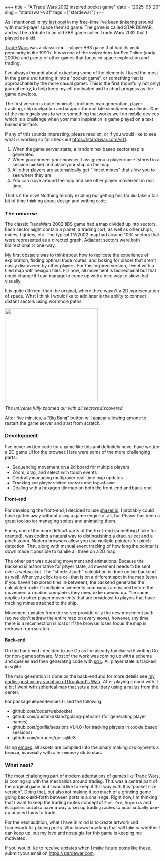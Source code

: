 +++
title = "A Trade Wars 2002 inspired pocket game" 
date = "2025-05-26"
slug = "stardewar-v01"
tags = ["stardewar"]
+++

As I mentioned in [my last post](/posts/drunkards-walk-with-hiding-spots/) in my free-time I've been tinkering around with multi-player space themed game.
The game is called STAR DEWAR, and will be a tribute to an old BBS game called Trade Wars 2002 that I played as a kid.

[Trade Wars](https://en.wikipedia.org/wiki/Trade_Wars) was a classic multi-player BBS game that had its peak popularity in the 1990s.
It was one of the insiprations for Eve Online (early 2000s) and plenty of other games that focus on space exploration and trading.

I've always thought about extracting some of the elements I loved the most in the game and turning it into a "pocket game", or something that is approachable by the more casual gamer.
This is the first (hopefully not only) journal entry, to help keep myself motivated and to chart progress as the game develops.

The first version is quite minimal; it includes map generation, player tracking, ship navigation and support for multiple simultaneous clients.
One of the main goals was to write something that works well on mobile devices which is a challenge when your main inspiration is game played on a text based interface.

If any of this sounds interesting, please read on, or if you would like to see what is working so far check out <https://stardewar.com/v01>.

1. When the game server starts, a random hex based sector map is generated.
1. When you connect your browser, I assign you a player name (stored in a session cookie) and place your ship on the map.
1. All other players are automatically get "limpet mines" that allow you to see where they are.
1. You can move around the map and see other player movement in real time.

That's it for now! Notthing terribly exciting but getting this far did take a fair bit of time thinking about design and writing code.

### The universe

The classic TradeWars 2002 BBS game had a map divided up into sectors.
Each sector might contain a planet, a trading port, as well as other ships, mines, fighters, etc.
The typical TW2002 map had around 1000 sectors that were represented as a directed graph.
Adjacent sectors were both bidirectional or one-way.

My first obstacle was to think about how to replicate the experience of exploration, finding optimal trade routes, and looking for places that aren't easily discovered by other players.
For this inspired version, I went with a tiled map with hexigon tiles.
For now, all movement is bidirectional but that could change if I can manage to come up with a nice way to show that visually.

It is quite different than the original, where there wasn't a 2D representation of space.
What I think I would like to add later is the ability to connect distant sectors using wormhole paths.

<a href="https://stardewar.com/v01"><img src="/img/sector-map.png" style="width:300px"></a>

_The universe fully zoomed out with all sectors discovered_

After five minutes, a "Big Bang" button will appear allowing anyone to restart the game server and start from scratch.

### Development

I've never written code for a game like this and definitely never have written a 2D game UI for the browser.
Here were some of the more challenging parts:

- Sequencing movement on a 2d board for multiple players
- Zoom, drag, and select with touch events
- Centrally managing multiplayer real-time map updates
- Tracking per player visited sectors and fog-of-war
- Dealing with a hexagon tile map on both the front-end and back-end

#### Front-end

For developing the front-end, I decided to use [phaser.io](https://phaser.io/).
I probably could have gotten away without using a game engine at all, but Phaser has been a great tool so for managing sprites and animating them.

Funny one of the more difficult parts of the front-end (something I take for granted), was coding a natural way to  distinguishing a drag, select and a pinch zoom.
Modern browsers allow you use multiple pointers for pinch detection.
That, along with manual event tracking of how long the pointer is down made it possible to handle all three on a 2D map.

The other part was queuing movement and animations.
Because the backend is authoritative for player state, all movement needs to be sent over a websocket.
The "shortest path" calculation is done on the backend as well.
When you click to a cell that is on a different spot in the map (even if you haven't explored tiles in-between), the backend generates the calculated route.
If multiple movements commands are issued before the movement animation completes they need to be queued up.
The same applies to other player movements that are broadcast to players that have tracking mines attached to the ship.

Movement updates from the server provide only the new movement path (so we don't redraw the entire map on every move), however, any time there is a reconnection is lost or if the browser loses focus the map is redrawn from scratch.

#### Back-end

On the back-end I decided to use Go as I'm already familiar with writing Go for non-game software.
Most of the work was coming up with a schema and queries and then generating code with [sqlc](https://github.com/sqlc-dev/sqlc).
All player state is tracked in sqlite

The map generation is done on the back-end and for more details see [my earlier post on my variation of Drunkard's Walk](/posts/drunkards-walk-with-hiding-spots/).
After playing around with it a bit I went with spherical map that sets a boundary using a radius from the center.

For package dependencies I used the following:

- github.com/coder/websocket
- github.com/dustinkirkland/golang-petname (for generating player names)
- github.com/gorilla/sessions v1.4.0 (for tracking players in cookie based sessions)
- github.com/ncruces/go-sqlite3

Using [embed](https://pkg.go.dev/embed), all assets are compiled into the binary making deployments a breeze, especially with a in-memory db to start.

### What next?

The most challenging part of modern adaptations of games like Trade Wars, is coming up with the mechanics around trading.
This was a central part of the original game and I would like to keep it that way with this "pocket size version".
Doing that, but also not making it too much of a grinding game going back-and-forth between ports is a challenge.
Right now, I'm thinking that I want to keep the trading routes concept of `Fuel Ore`, `Organics` and `Equipment` but also have a way to set up trading routes to automatically use-up unused turns to trade.

For the next addition, what I have in mind is to create artwork and framework for placing ports.
Who knows how long that will take or whether I can keep up, but my love and nostalgia for this game is keeping me motivated.

If you would like to receive updates when I make future posts like these, submit your email on <https://stardewar.com>.
